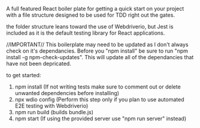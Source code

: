 A full featured React boiler plate for getting a quick start on your project
with a file structure designed to be used for TDD right out the gates.

the folder structure leans toward the use of Webdriverio, but Jest is
included as it is the default testing library for React applications.

//IMPORTANT//
This boilerplate may need to be updated as I don't always check on it's dependancies.
Before you "npm install" be sure to run "npm install -g npm-check-updates". This will
update all of the dependancies that have not been depricated.

to get started:

1. npm install (If not writing tests make sure to comment out or delete unwanted dependencies before installing)
2. npx wdio config (Perform this step only if you plan to use automated E2E testing with Webdriverio)
3. npm run build (builds bundle.js)
4. npm start (If using the provided server use "npm run server" instead)
